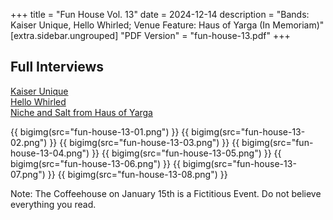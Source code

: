 +++
title = "Fun House Vol. 13"
date = 2024-12-14
description = "Bands: Kaiser Unique, Hello Whirled; Venue Feature: Haus of Yarga (In Memoriam)"
[extra.sidebar.ungrouped]
"PDF Version" = "fun-house-13.pdf"
+++

## Full Interviews
[Kaiser Unique](https://www.youtube.com/watch?v=Y-qLMFrixU4)<br>
[Hello Whirled](https://www.youtube.com/watch?v=cweDk4b4Zew)<br>
[Niche and Salt from Haus of Yarga](https://www.youtube.com/watch?v=0EZmv3F-hBM)

{{ bigimg(src="fun-house-13-01.png") }}
{{ bigimg(src="fun-house-13-02.png") }}
{{ bigimg(src="fun-house-13-03.png") }}
{{ bigimg(src="fun-house-13-04.png") }}
{{ bigimg(src="fun-house-13-05.png") }}
{{ bigimg(src="fun-house-13-06.png") }}
{{ bigimg(src="fun-house-13-07.png") }}
{{ bigimg(src="fun-house-13-08.png") }}

Note: The Coffeehouse on January 15th is a Fictitious Event. Do not believe everything you read.
